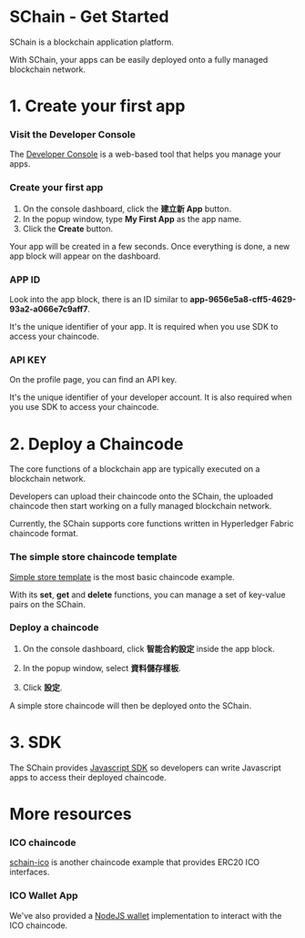 # SChain - Get Started

SChain is a blockchain application platform.

With SChain, your apps can be easily deployed onto a fully managed blockchain network.

# 1. Create your first app

### Visit the Developer Console

The [Developer Console](http://ec2-13-231-26-144.ap-northeast-1.compute.amazonaws.com/app) is a web-based tool that helps you manage your apps.

### Create your first app

1. On the console dashboard, click the **建立新 App** button.
2. In the popup window, type **My First App** as the app name.
3. Click the **Create** button.

Your app will be created in a few seconds. Once everything is done, a new app block will appear on the dashboard.

### APP ID

Look into the app block, there is an ID similar to **app-9656e5a8-cff5-4629-93a2-a066e7c9aff7**.

It's the unique identifier of your app. It is required when you use SDK to access your chaincode.

### API KEY

On the profile page, you can find an API key.

It's the unique identifier of your developer account. It is also required when you use SDK to access your chaincode.

# 2. Deploy a Chaincode

The core functions of a blockchain app are typically executed on a blockchain network.

Developers can upload their chaincode onto the SChain, the uploaded chaincode then start working on a fully managed blockchain network.

Currently, the SChain supports core functions written in Hyperledger Fabric chaincode format.

### The simple store chaincode template

[Simple store template](https://github.com/issbgkh/simple-store) is the most basic chaincode example.

With its **set**, **get** and **delete** functions, you can manage a set of key-value pairs on the SChain.

### Deploy a chaincode

1. On the console dashboard, click **智能合約設定** inside the app block.

2. In the popup window, select **資料儲存樣板**.

3. Click **設定**.

A simple store chaincode will then be deployed onto the SChain.

# 3. SDK

The SChain provides [Javascript SDK](https://github.com/issbgkh/schain-sdk) so developers can write Javascript apps to access their deployed chaincode.

# More resources

### ICO chaincode

[schain-ico](https://github.com/issbgkh/schain-ico) is another chaincode example that provides ERC20 ICO interfaces.

### ICO Wallet App

We've also provided a [NodeJS wallet](https://github.com/issbgkh/schain-wallet) implementation to interact with the ICO chaincode.
